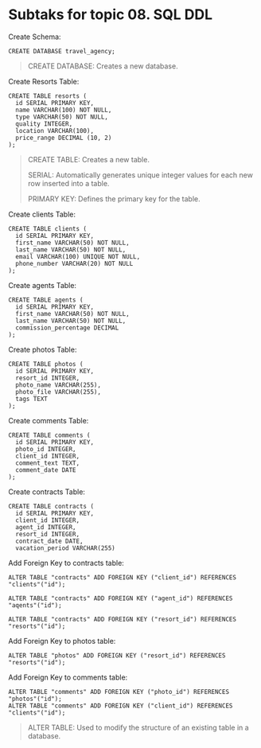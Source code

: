 # Subtaks for topic 08. SQL DDL

Create Schema:

```CREATE DATABASE travel_agency;```

>    CREATE DATABASE: Creates a new database.

Create Resorts Table:

```
CREATE TABLE resorts (
  id SERIAL PRIMARY KEY,
  name VARCHAR(100) NOT NULL,
  type VARCHAR(50) NOT NULL,
  quality INTEGER,
  location VARCHAR(100),
  price_range DECIMAL (10, 2)
);
```
>CREATE TABLE: Creates a new table.
>
>SERIAL: Automatically generates unique integer values for each new row inserted into a table.
>
>PRIMARY KEY: Defines the primary key for the table.


Create clients Table:
```
CREATE TABLE clients (
  id SERIAL PRIMARY KEY,
  first_name VARCHAR(50) NOT NULL,
  last_name VARCHAR(50) NOT NULL,
  email VARCHAR(100) UNIQUE NOT NULL,
  phone_number VARCHAR(20) NOT NULL
);
```


Create agents Table:
```
CREATE TABLE agents (
  id SERIAL PRIMARY KEY,
  first_name VARCHAR(50) NOT NULL,
  last_name VARCHAR(50) NOT NULL,
  commission_percentage DECIMAL
);
```


Create photos Table:
```
CREATE TABLE photos (
  id SERIAL PRIMARY KEY,
  resort_id INTEGER,
  photo_name VARCHAR(255),
  photo_file VARCHAR(255),
  tags TEXT
);
```


Create comments Table:
```
CREATE TABLE comments (
  id SERIAL PRIMARY KEY,
  photo_id INTEGER,
  client_id INTEGER,
  comment_text TEXT,
  comment_date DATE
);
```


Create contracts Table:
```
CREATE TABLE contracts (
  id SERIAL PRIMARY KEY,
  client_id INTEGER,
  agent_id INTEGER,
  resort_id INTEGER,
  contract_date DATE,
  vacation_period VARCHAR(255)
```


Add Foreign Key to contracts table:
```
ALTER TABLE "contracts" ADD FOREIGN KEY ("client_id") REFERENCES "clients"("id");

ALTER TABLE "contracts" ADD FOREIGN KEY ("agent_id") REFERENCES "aqents"("id");

ALTER TABLE "contracts" ADD FOREIGN KEY ("resort_id") REFERENCES "resorts"("id");
```


Add Foreign Key to photos table:

`ALTER TABLE "photos" ADD FOREIGN KEY ("resort_id") REFERENCES "resorts"("id");`


Add Foreign Key to comments table:
```
ALTER TABLE "comments" ADD FOREIGN KEY ("photo_id") REFERENCES "photos"("id");
ALTER TABLE "comments" ADD FOREIGN KEY ("client_id") REFERENCES "clients"("id");
```

>ALTER TABLE: Used to modify the structure of an existing table in a database.

